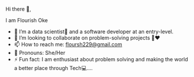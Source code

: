 Hi there 👋,

I am Flourish Oke

- 🎯 I’m a data scientist🤖 and a software developer at an entry-level.
- 👯 I’m looking to collaborate on problem-solving projects 💪❤
- 📫 How to reach me: floursh229@gmail.com
- 🙋 Pronouns: She/Her
- ⚡ Fun fact: I am enthusiast about problem solving
               and making the world a better place through Tech💻....

